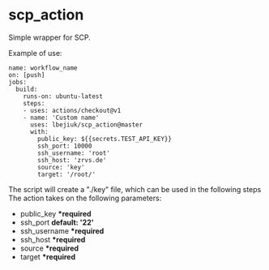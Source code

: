 # scp_action

Simple wrapper for SCP.

Example of use:

```
name: workflow_name
on: [push]
jobs:
  build:
    runs-on: ubuntu-latest
    steps:
    - uses: actions/checkout@v1
    - name: 'Custom name'
      uses: lbejiuk/scp_action@master
      with:
        public_key: ${{secrets.TEST_API_KEY}}
        ssh_port: 10000
        ssh_username: 'root'
        ssh_host: 'zrvs.de'
        source: 'key'
        target: '/root/'
```

The script will create a "./key" file, which can be used in the following steps
The action takes on the following parameters:
- public_key __*required__
- ssh_port __default: '22'__
- ssh_username __*required__
- ssh_host __*required__
- source __*required__
- target __*required__
